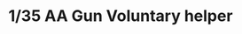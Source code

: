 ---
layout: product
title: "1/35 AA Gun Voluntary helper"
price: "1900" 
desc: "Maketa"
img_path: "/assets/img/DWF007.webp"
brand: "Das Werk"
available: false
special_offer: false
new: false
soon: false
cat: "010000"
subcat: "011100"
subsubcat: "0N/A"
sifra: "DWF007"
popular: false
---